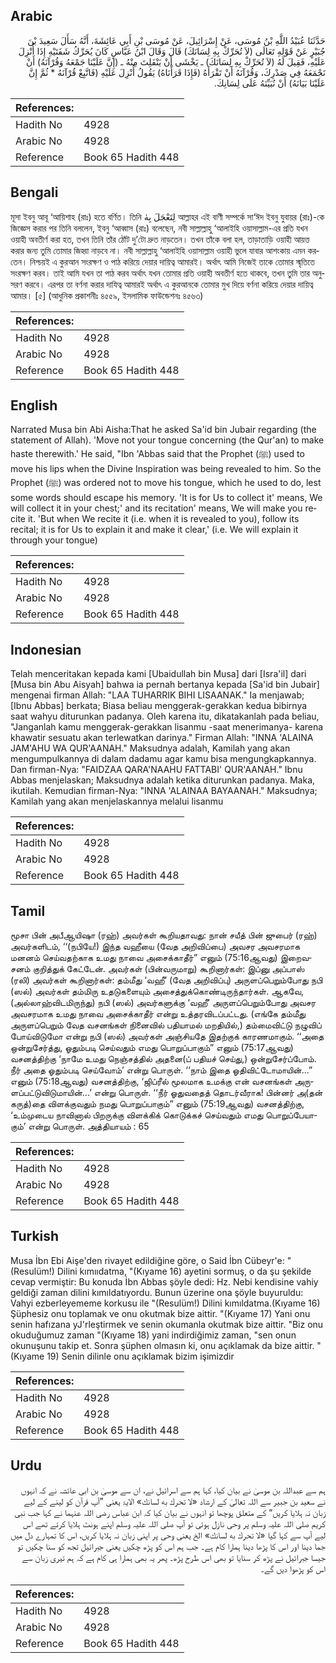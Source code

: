 ## Arabic


<div dir="rtl" lang="ar" style={{fontSize:'larger',backgroundColor:'#f8f9fa',padding:20}}>
حَدَّثَنَا عُبَيْدُ اللَّهِ بْنُ مُوسَى، عَنْ إِسْرَائِيلَ، عَنْ مُوسَى بْنِ أَبِي عَائِشَةَ، أَنَّهُ سَأَلَ سَعِيدَ بْنَ جُبَيْرٍ عَنْ قَوْلِهِ تَعَالَى ‏(‏لاَ تُحَرِّكْ بِهِ لِسَانَكَ‏)‏ قَالَ وَقَالَ ابْنُ عَبَّاسٍ كَانَ يُحَرِّكُ شَفَتَيْهِ إِذَا أُنْزِلَ عَلَيْهِ، فَقِيلَ لَهُ ‏(‏لاَ تُحَرِّكْ بِهِ لِسَانَكَ‏)‏ ـ يَخْشَى أَنْ يَنْفَلِتَ مِنْهُ ـ ‏(‏إِنَّ عَلَيْنَا جَمْعَهُ وَقُرْآنَهُ‏)‏ أَنْ نَجْمَعَهُ فِي صَدْرِكَ، وَقُرْآنَهُ أَنْ تَقْرَأَهُ ‏(‏فَإِذَا قَرَأْنَاهُ‏)‏ يَقُولُ أُنْزِلَ عَلَيْهِ ‏(‏فَاتَّبِعْ قُرْآنَهُ * ثُمَّ إِنَّ عَلَيْنَا بَيَانَهُ‏)‏ أَنْ نُبَيِّنَهُ عَلَى لِسَانِكَ‏.‏
</div>
<div style={{backgroundColor:'#f8f9fa',padding:20, marginBottom: 10}}><table> <thead> <tr> <th>References:</th> <th></th> </tr> </thead> <tbody><tr><td>Hadith No</td><td>4928</td></tr><tr><td>Arabic No</td><td>4928</td></tr><tr><td>Reference</td><td>Book 65 Hadith 448</td></tr></tbody></table></div>

## Bengali


<div dir="ltr" lang="bn" style={{fontSize:'larger',backgroundColor:'#f8f9fa',padding:20}}>
মূসা ইবনু আবূ ‘আয়িশাহ (রাঃ) হতে বর্ণিত। তিনি لِتَعْجَلَ بِهٰ আল্লাহর এই বাণী সম্পর্কে সা‘ঈদ ইবনু যুবায়র (রাঃ)-কে জিজ্ঞেস করার পর তিনি বললেন, ইবনু ‘আব্বাস (রাঃ) বলেছেন, নবী সাল্লাল্লাহু ‘আলাইহি ওয়াসাল্লাম-এর প্রতি যখন ওয়াহী অবতীর্ণ করা হত, তখন তিনি তাঁর ঠোঁট দু’টো দ্রুত নাড়তেন। তখন তাঁকে বলা হল, তাড়াতাড়ি ওয়াহী আয়ত্ত করার জন্য তুমি তোমার জিহ্বা নাড়বে না। নবী সাল্লাল্লাহু ‘আলাইহি ওয়াসাল্লাম ওয়াহী ভুলে যাবার আশংকায় এমন করতেন। নিশ্চয়ই এ কুরআন সংরক্ষণ ও পাঠ করিয়ে দেয়ার দায়িত্ব আমারই। অর্থাৎ আমি নিজেই তাকে তোমার স্মৃতিতে সংরক্ষণ করব। তাই আমি যখন তা পাঠ করব অর্থাৎ যখন তোমার প্রতি ওয়াহী অবতীর্ণ হতে থাকবে, তখন তুমি তার অনুসরণ করবে। এরপর তা বর্ণনা করার দাযিত্ব আমারই অর্থাৎ এ কুরআনকে তোমার মুখ দিয়ে বর্ণনা করিয়ে দেয়ার দায়িত্ব আমার। [৫] (আধুনিক প্রকাশনীঃ ৪৫৫৯, ইসলামিক ফাউন্ডেশনঃ ৪৫৬৩)
</div>
<div style={{backgroundColor:'#f8f9fa',padding:20, marginBottom: 10}}><table> <thead> <tr> <th>References:</th> <th></th> </tr> </thead> <tbody><tr><td>Hadith No</td><td>4928</td></tr><tr><td>Arabic No</td><td>4928</td></tr><tr><td>Reference</td><td>Book 65 Hadith 448</td></tr></tbody></table></div>

## English


<div dir="ltr" lang="en" style={{fontSize:'larger',backgroundColor:'#f8f9fa',padding:20}}>
Narrated Musa bin Abi Aisha:That he asked Sa'id bin Jubair regarding (the statement of Allah). 'Move not your tongue concerning (the Qur'an) to make haste therewith.' He said, "Ibn 'Abbas said that the Prophet (ﷺ) used to move his lips when the Divine Inspiration was being revealed to him. So the Prophet (ﷺ) was ordered not to move his tongue, which he used to do, lest some words should escape his memory. 'It is for Us to collect it' means, We will collect it in your chest;' and its recitation' means, We will make you recite it. 'But when We recite it (i.e. when it is revealed to you), follow its recital; it is for Us to explain it and make it clear,' (i.e. We will explain it through your tongue)
</div>
<div style={{backgroundColor:'#f8f9fa',padding:20, marginBottom: 10}}><table> <thead> <tr> <th>References:</th> <th></th> </tr> </thead> <tbody><tr><td>Hadith No</td><td>4928</td></tr><tr><td>Arabic No</td><td>4928</td></tr><tr><td>Reference</td><td>Book 65 Hadith 448</td></tr></tbody></table></div>

## Indonesian


<div dir="ltr" lang="id" style={{fontSize:'larger',backgroundColor:'#f8f9fa',padding:20}}>
Telah menceritakan kepada kami [Ubaidullah bin Musa] dari [Isra'il] dari [Musa bin Abu Aisyah] bahwa ia pernah bertanya kepada [Sa'id bin Jubair] mengenai firman Allah: "LAA TUHARRIK BIHI LISAANAK." Ia menjawab; [Ibnu Abbas] berkata; Biasa beliau menggerak-gerakkan kedua bibirnya saat wahyu diturunkan padanya. Oleh karena itu, dikatakanlah pada beliau, "Janganlah kamu menggerak-gerakkan lisanmu -saat menerimanya- karena khawatir sesuatu akan terlewatkan darinya." Firman Allah: "INNA 'ALAINA JAM'AHU WA QUR'AANAH." Maksudnya adalah, Kamilah yang akan mengumpulkannya di dalam dadamu agar kamu bisa mengungkapkannya. Dan firman-Nya: "FAIDZAA QARA'NAAHU FATTABI' QUR'AANAH." Ibnu Abbas menjelaskan; Maksudnya adalah ketika diturunkan padanya. Maka, ikutilah. Kemudian firman-Nya: "INNA 'ALAINAA BAYAANAH." Maksudnya; Kamilah yang akan menjelaskannya melalui lisanmu
</div>
<div style={{backgroundColor:'#f8f9fa',padding:20, marginBottom: 10}}><table> <thead> <tr> <th>References:</th> <th></th> </tr> </thead> <tbody><tr><td>Hadith No</td><td>4928</td></tr><tr><td>Arabic No</td><td>4928</td></tr><tr><td>Reference</td><td>Book 65 Hadith 448</td></tr></tbody></table></div>

## Tamil


<div dir="ltr" lang="ta" style={{fontSize:'larger',backgroundColor:'#f8f9fa',padding:20}}>
மூசா பின் அபீஆயிஷா (ரஹ்) அவர்கள் கூறியதாவது: நான் சயீத் பின் ஜுபைர் (ரஹ்) அவர்களிடம், ‘‘(நபியே!) இந்த வஹீயை (வேத அறிவிப்பை) அவசர அவசரமாக மனனம் செய்வதற்காக உமது நாவை அசைக்காதீர்” எனும் (75:16ஆவது) இறைவசனம் குறித்துக் கேட்டேன். அவர்கள் (பின்வருமாறு) கூறினார்கள்: இப்னு அப்பாஸ் (ரலி) அவர்கள் கூறினார்கள்: தம்மீது ‘வஹீ’ (வேத அறிவிப்பு) அருளப்பெறும்போது நபி (ஸல்) அவர்கள் தம்மிரு உதடுகளையும் அசைத்துக்கொண்டிருந்தார்கள். ஆகவே, (அல்லாஹ்விடமிருந்து) நபி (ஸல்) அவர்களுக்கு ‘வஹீ’ அருளப்பெறும்போது அவசர அவசரமாக உமது நாவை அசைக்காதீர் என்று உத்தரவிடப்பட்டது. (எங்கே தம்மீது அருளப்பெறும் வேத வசனங்கள் நினைவில் பதியாமல் மறதியில்,) தம்மைவிட்டு நழுவிப் போய்விடுமோ என்று நபி (ஸல்) அவர்கள் அஞ்சியதே இதற்குக் காரணமாகும். ‘‘அதை ஒன்றுசேர்த்து, ஓதும்படி செய்வதும் எமது பொறுப்பாகும்” எனும் (75:17ஆவது) வசனத்திற்கு ‘நாமே உமது நெஞ்சத்தில் அதனை(ப் பதியச் செய்து,) ஒன்றுசேர்ப்போம். நீர் அதை ஓதும்படி செய்வோம்’ என்று பொருள். ‘‘நாம் இதை ஓதிவிட்டோமாயின்...” எனும் (75:18ஆவது) வசனத்திற்கு, ‘ஜிப்ரீல் மூலமாக உமக்கு என் வசனங்கள் அருளப்பட்டுவிடுமாயின்...’ என்று பொருள். ‘‘நீர் ஓதுவதைத் தொடர்வீராக! பின்னர் அ(தன் கருத்)தை விளக்குவதும் நமது பொறுப்பாகும்” எனும் (75:19ஆவது) வசனத்திற்கு, ‘உம்முடைய நாவினால் பிறருக்கு விளக்கிக் கொடுக்கச் செய்வதும் எமது பொறுப்பேயாகும்’ என்று பொருள். அத்தியாயம் : 65
</div>
<div style={{backgroundColor:'#f8f9fa',padding:20, marginBottom: 10}}><table> <thead> <tr> <th>References:</th> <th></th> </tr> </thead> <tbody><tr><td>Hadith No</td><td>4928</td></tr><tr><td>Arabic No</td><td>4928</td></tr><tr><td>Reference</td><td>Book 65 Hadith 448</td></tr></tbody></table></div>

## Turkish


<div dir="ltr" lang="tr" style={{fontSize:'larger',backgroundColor:'#f8f9fa',padding:20}}>
Musa İbn Ebi Aişe'den rivayet edildiğine göre, o Said İbn Cübeyr'e: "(Resulüm!) Dilini kımııdatma, "(Kıyame 16) ayetini sormuş, o da şu şekilde cevap vermiştir: Bu konuda İbn Abbas şöyle dedi: Hz. Nebi kendisine vahiy geldiği zaman dilini kımıldatıyordu. Bunun üzerine ona şöyle buyuruldu: Vahyi ezberleyememe korkusu ile "(Resulüm!) Dilini kımıldatma.(Kıyame 16) Şüphesiz onu toplamak ve onu okutmak bize aittir. "(Kıyame 17) Yani onu senin hafızana yJ'rleştirmek ve senin okumanla okutmak bize aittir. "Biz onu okuduğumuz zaman "(Kıyame 18) yani indirdiğimiz zaman, "sen onun okunuşunu takip et. Sonra şüphen olmasın ki, onu açıklamak da bize aittir. "(Kıyame 19) Senin dilinle onu açıklamak bizim işimizdir
</div>
<div style={{backgroundColor:'#f8f9fa',padding:20, marginBottom: 10}}><table> <thead> <tr> <th>References:</th> <th></th> </tr> </thead> <tbody><tr><td>Hadith No</td><td>4928</td></tr><tr><td>Arabic No</td><td>4928</td></tr><tr><td>Reference</td><td>Book 65 Hadith 448</td></tr></tbody></table></div>

## Urdu


<div dir="rtl" lang="ur" style={{fontSize:'larger',backgroundColor:'#f8f9fa',padding:20}}>
ہم سے عبداللہ بن موسیٰ نے بیان کیا، کہا ہم سے اسرائیل نے، ان سے موسیٰ بن ابی عائشہ نے کہ انہوں نے سعید بن جبیر سے اللہ تعالیٰ کے ارشاد «لا تحرك به لسانك‏» الایۃ یعنی ”آپ قرآن کو لینے کے لیے زبان نہ ہلایا کریں“ کے متعلق پوچھا تو انہوں نے بیان کیا کہ ابن عباس رضی اللہ عنہما نے کہا جب نبی کریم صلی اللہ علیہ وسلم پر وحی نازل ہوئی تو آپ صلی اللہ علیہ وسلم اپنے ہونٹ ہلایا کرتے تھے اس لیے آپ سے کہا گیا «لا تحرك به لسانك‏» الخ یعنی وحی پر اپنی زبان نہ ہلایا کریں، اس کا تمہارے دل میں جما دینا اور اس کا پڑھا دینا ہمارا کام ہے۔ جب ہم اس کو پڑھ چکیں یعنی جبرائیل تجھ کو سنا چکیں تو جیسا جبرائیل نے پڑھ کر سنایا تو بھی اس طرح پڑھ۔ پھر یہ بھی ہمارا ہی کام ہے کہ ہم تیری زبان سے اس کو پڑھوا دیں گے۔
</div>
<div style={{backgroundColor:'#f8f9fa',padding:20, marginBottom: 10}}><table> <thead> <tr> <th>References:</th> <th></th> </tr> </thead> <tbody><tr><td>Hadith No</td><td>4928</td></tr><tr><td>Arabic No</td><td>4928</td></tr><tr><td>Reference</td><td>Book 65 Hadith 448</td></tr></tbody></table></div>